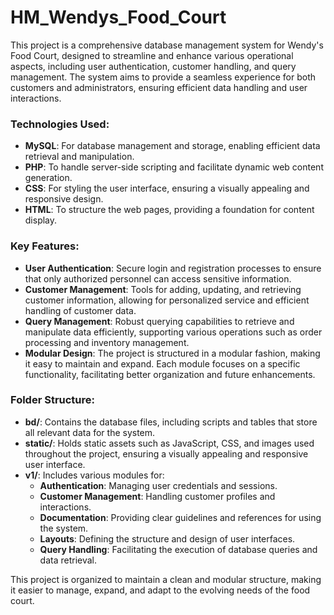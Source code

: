 # HM_Wendys_Food_Court

This project is a comprehensive database management system for Wendy's Food Court, designed to streamline and enhance various operational aspects, including user authentication, customer handling, and query management. The system aims to provide a seamless experience for both customers and administrators, ensuring efficient data handling and user interactions.

### Technologies Used:
- **MySQL**: For database management and storage, enabling efficient data retrieval and manipulation.
- **PHP**: To handle server-side scripting and facilitate dynamic web content generation.
- **CSS**: For styling the user interface, ensuring a visually appealing and responsive design.
- **HTML**: To structure the web pages, providing a foundation for content display.

### Key Features:
- **User Authentication**: Secure login and registration processes to ensure that only authorized personnel can access sensitive information.
- **Customer Management**: Tools for adding, updating, and retrieving customer information, allowing for personalized service and efficient handling of customer data.
- **Query Management**: Robust querying capabilities to retrieve and manipulate data efficiently, supporting various operations such as order processing and inventory management.
- **Modular Design**: The project is structured in a modular fashion, making it easy to maintain and expand. Each module focuses on a specific functionality, facilitating better organization and future enhancements.

### Folder Structure:
- **bd/**: Contains the database files, including scripts and tables that store all relevant data for the system.
- **static/**: Holds static assets such as JavaScript, CSS, and images used throughout the project, ensuring a visually appealing and responsive user interface.
- **v1/**: Includes various modules for:
  - **Authentication**: Managing user credentials and sessions.
  - **Customer Management**: Handling customer profiles and interactions.
  - **Documentation**: Providing clear guidelines and references for using the system.
  - **Layouts**: Defining the structure and design of user interfaces.
  - **Query Handling**: Facilitating the execution of database queries and data retrieval.

This project is organized to maintain a clean and modular structure, making it easier to manage, expand, and adapt to the evolving needs of the food court. 
